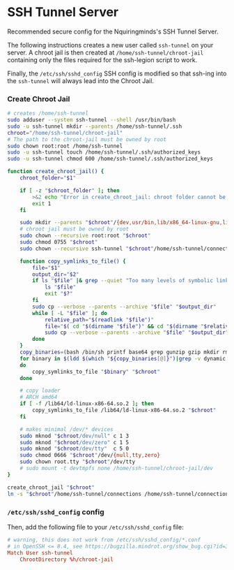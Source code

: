# SSH Tunnel Server

Recommended secure config for the Nquiringminds's SSH Tunnel Server.

The following instructions creates a new user called `ssh-tunnel` on your server.
A chroot jail is then created at `/home/ssh-tunnel/chroot-jail` containing
only the files required for the ssh-legion script to work.

Finally, the `/etc/ssh/sshd_config` SSH config is modified so that ssh-ing
into the `ssh-tunnel` will always lead into the Chroot Jail.

### Create Chroot Jail

```bash
# creates /home/ssh-tunnel
sudo adduser --system ssh-tunnel --shell /usr/bin/bash
sudo -u ssh-tunnel mkdir --parents /home/ssh-tunnel/.ssh
chroot="/home/ssh-tunnel/chroot-jail"
# The path to the chroot-jail must be owned by root
sudo chown root:root /home/ssh-tunnel
sudo -u ssh-tunnel touch /home/ssh-tunnel/.ssh/authorized_keys
sudo -u ssh-tunnel chmod 600 /home/ssh-tunnel/.ssh/authorized_keys

function create_chroot_jail() {
    chroot_folder="$1"

    if [ -z "$chroot_folder" ]; then
        >&2 echo "Error in create_chroot_jail: chroot folder cannot be empty"
        exit 1
    fi

    sudo mkdir --parents "$chroot"/{dev,usr/bin,lib/x86_64-linux-gnu,lib64,home/ssh-tunnel/connections}
    # chroot jail must be owned by root
    sudo chown --recursive root:root "$chroot"
    sudo chmod 0755 "$chroot"
    sudo chown --recursive ssh-tunnel "$chroot"/home/ssh-tunnel/connections

    function copy_symlinks_to_file() {
        file="$1"
        output_dir="$2"
        if ls "$file" |& grep --quiet "Too many levels of symbolic links"; then
            ls "$file"
            exit "$?"
        fi
        sudo cp --verbose --parents --archive "$file" "$output_dir"
        while [ -L "$file" ]; do
            relative_path="$(readlink "$file")"
            file="$( cd "$(dirname "$file")" && cd "$(dirname "$relative_path")" && pwd )/$(basename "$relative_path")"
            sudo cp --verbose --parents --archive "$file" "$output_dir"
        done
    }
    copy_binaries=(bash /bin/sh printf base64 grep gunzip gzip mkdir rm sleep date mv touch)
    for binary in $(ldd $(which "${copy_binaries[@]}")|grep -v dynamic|cut -d " " -f 3|sed 's/://'|sort|uniq)
    do
        copy_symlinks_to_file "$binary" "$chroot"
    done

    # copy loader
    # ARCH amd64
    if [ -f /lib64/ld-linux-x86-64.so.2 ]; then
        copy_symlinks_to_file /lib64/ld-linux-x86-64.so.2 "$chroot"
    fi

    # makes minimal /dev/* devices
    sudo mknod "$chroot/dev/null" c 1 3
    sudo mknod "$chroot/dev/zero" c 1 5
    sudo mknod "$chroot/dev/tty"  c 5 0
    sudo chmod 0666 "$chroot"/dev/{null,tty,zero}
    sudo chown root.tty "$chroot"/dev/tty
    # sudo mount -t devtmpfs none /home/ssh-tunnel/chroot-jail/dev
}

create_chroot_jail "$chroot"
ln -s "$chroot"/home/ssh-tunnel/connections /home/ssh-tunnel/connections
```

### `/etc/ssh/sshd_config` config

Then, add the following file to your `/etc/ssh/sshd_config` file:

```conf
# warning, this does not work from /etc/ssh/sshd_config/*.conf
# in OpenSSH <= 8.4, see https://bugzilla.mindrot.org/show_bug.cgi?id=3122
Match User ssh-tunnel
    ChrootDirectory %h/chroot-jail
```
